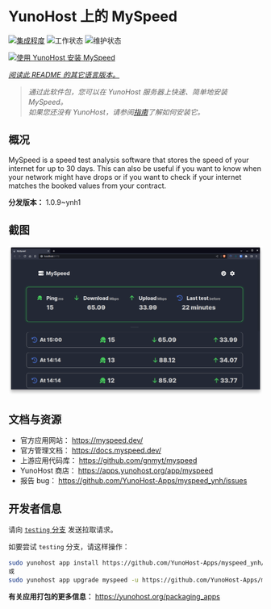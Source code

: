 <!--
注意：此 README 由 <https://github.com/YunoHost/apps/tree/master/tools/readme_generator> 自动生成
请勿手动编辑。
-->

# YunoHost 上的 MySpeed

[![集成程度](https://dash.yunohost.org/integration/myspeed.svg)](https://ci-apps.yunohost.org/ci/apps/myspeed/) ![工作状态](https://ci-apps.yunohost.org/ci/badges/myspeed.status.svg) ![维护状态](https://ci-apps.yunohost.org/ci/badges/myspeed.maintain.svg)

[![使用 YunoHost 安装 MySpeed](https://install-app.yunohost.org/install-with-yunohost.svg)](https://install-app.yunohost.org/?app=myspeed)

*[阅读此 README 的其它语言版本。](./ALL_README.md)*

> *通过此软件包，您可以在 YunoHost 服务器上快速、简单地安装 MySpeed。*  
> *如果您还没有 YunoHost，请参阅[指南](https://yunohost.org/install)了解如何安装它。*

## 概况

MySpeed is a speed test analysis software that stores the speed of your internet for up to 30 days. This can also be useful if you want to know when your network might have drops or if you want to check if your internet matches the booked values from your contract.



**分发版本：** 1.0.9~ynh1

## 截图

![MySpeed 的截图](./doc/screenshots/screenshot.png)

## 文档与资源

- 官方应用网站： <https://myspeed.dev/>
- 官方管理文档： <https://docs.myspeed.dev/>
- 上游应用代码库： <https://github.com/gnmyt/myspeed>
- YunoHost 商店： <https://apps.yunohost.org/app/myspeed>
- 报告 bug： <https://github.com/YunoHost-Apps/myspeed_ynh/issues>

## 开发者信息

请向 [`testing` 分支](https://github.com/YunoHost-Apps/myspeed_ynh/tree/testing) 发送拉取请求。

如要尝试 `testing` 分支，请这样操作：

```bash
sudo yunohost app install https://github.com/YunoHost-Apps/myspeed_ynh/tree/testing --debug
或
sudo yunohost app upgrade myspeed -u https://github.com/YunoHost-Apps/myspeed_ynh/tree/testing --debug
```

**有关应用打包的更多信息：** <https://yunohost.org/packaging_apps>
